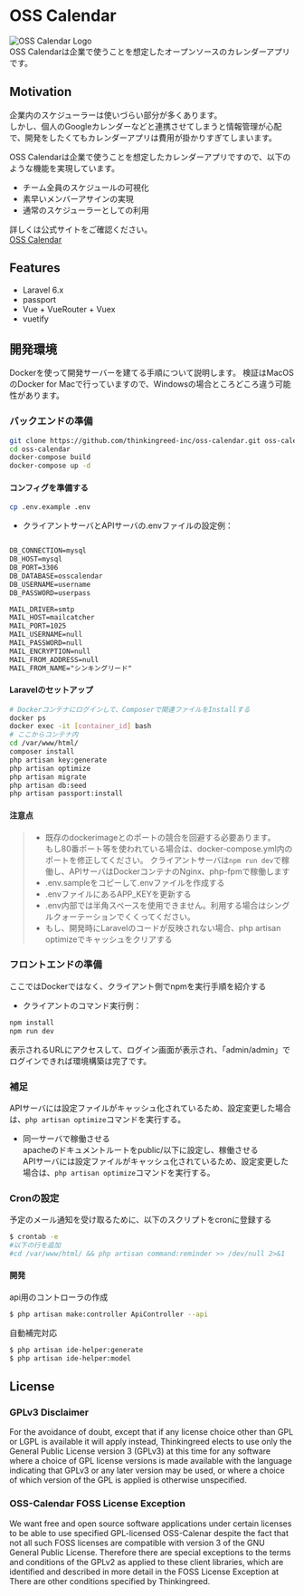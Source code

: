 # OSS Calendar
![OSS Calendar Logo](https://github.com/thinkingreed-inc/oss-calendar/blob/master/resources/nuxt/assets/img/logo.png?raw=true)  
OSS Calendarは企業で使うことを想定したオープンソースのカレンダーアプリです。

## Motivation
企業内のスケジューラーは使いづらい部分が多くあります。  
しかし、個人のGoogleカレンダーなどと連携させてしまうと情報管理が心配で、開発をしたくてもカレンダーアプリは費用が掛かりすぎてしまいます。

OSS Calendarは企業で使うことを想定したカレンダーアプリですので、以下のような機能を実現しています。
- チーム全員のスケジュールの可視化
- 素早いメンバーアサインの実現
- 通常のスケジューラーとしての利用

詳しくは公式サイトをご確認ください。  
[OSS Calendar](https://oss-calendar.com/)

## Features
- Laravel 6.x
- passport
- Vue + VueRouter + Vuex 
- vuetify

## 開発環境
Dockerを使って開発サーバーを建てる手順について説明します。
検証はMacOSのDocker for Macで行っていますので、Windowsの場合ところどころ違う可能性があります。

### バックエンドの準備
```sh
git clone https://github.com/thinkingreed-inc/oss-calendar.git oss-calendar
cd oss-calendar
docker-compose build
docker-compose up -d
```
#### コンフィグを準備する
```bash
cp .env.example .env
```
* クライアントサーバとAPIサーバの.envファイルの設定例：  

```txt

DB_CONNECTION=mysql
DB_HOST=mysql
DB_PORT=3306
DB_DATABASE=osscalendar
DB_USERNAME=username
DB_PASSWORD=userpass

MAIL_DRIVER=smtp
MAIL_HOST=mailcatcher
MAIL_PORT=1025
MAIL_USERNAME=null
MAIL_PASSWORD=null
MAIL_ENCRYPTION=null
MAIL_FROM_ADDRESS=null
MAIL_FROM_NAME="シンキングリード"
```

#### Laravelのセットアップ
```bash
# Dockerコンテナにログインして、Composerで関連ファイルをInstallする
docker ps
docker exec -it [container_id] bash
# ここからコンテナ内
cd /var/www/html/
composer install
php artisan key:generate
php artisan optimize
php artisan migrate
php artisan db:seed
php artisan passport:install
```

#### 注意点
>* 既存のdockerimageとのポートの競合を回避する必要あります。  
>もし80番ポート等を使われている場合は、docker-compose.yml内のポートを修正してください。
>クライアントサーバは`npm run dev`で稼働し、APIサーバはDockerコンテナのNginx、php-fpmで稼働します
> * .env.sampleをコピーして.envファイルを作成する  
> * .envファイルにあるAPP_KEYを更新する
> * .env内部では半角スペースを使用できません。利用する場合はシングルクォーテーションでくくってください。
> * もし、開発時にLaravelのコードが反映されない場合、php artisan optimizeでキャッシュをクリアする

### フロントエンドの準備
ここではDockerではなく、クライアント側でnpmを実行手順を紹介する

* クライアントのコマンド実行例： 
```bash
npm install
npm run dev
```

表示されるURLにアクセスして、ログイン画面が表示され、「admin/admin」でログインできれば環境構築は完了です。

### 補足
APIサーバには設定ファイルがキャッシュ化されているため、設定変更した場合は、`php artisan optimize`コマンドを実行する。


* 同一サーバで稼働させる  
apacheのドキュメントルートをpublic/以下に設定し、稼働させる  
APIサーバには設定ファイルがキャッシュ化されているため、設定変更した場合は、`php artisan optimize`コマンドを実行する。

### Cronの設定
予定のメール通知を受け取るために、以下のスクリプトをcronに登録する
```sh
$ crontab -e
#以下の行を追加
#cd /var/www/html/ && php artisan command:reminder >> /dev/null 2>&1
```

#### 開発

api用のコントローラの作成
```bash
$ php artisan make:controller ApiController --api
```

自動補完対応
```bash
$ php artisan ide-helper:generate
$ php artisan ide-helper:model
```

## License
### GPLv3 Disclaimer
For the avoidance of doubt, except that if any license choice
other than GPL or LGPL is available it will apply instead,
Thinkingreed elects to use only the General Public License version 3
(GPLv3) at this time for any software where a choice of GPL
license versions is made available with the language indicating
that GPLv3 or any later version may be used, or where a choice
of which version of the GPL is applied is otherwise unspecified.

### OSS-Calendar FOSS License Exception
We want free and open source software applications under certain
licenses to be able to use specified GPL-licensed OSS-Calenar
despite the fact that not all such FOSS licenses are
compatible with version 3 of the GNU General Public License.
Therefore there are special exceptions to the terms and conditions
of the GPLv2 as applied to these client libraries, which are
identified and described in more detail in the FOSS License
Exception at
There are other conditions specified by Thinkingreed.
